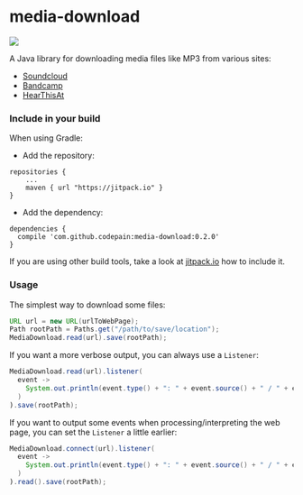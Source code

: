 # media-download

[![](https://jitpack.io/v/codepain/media-download.svg)](https://jitpack.io/#codepain/media-download)

A Java library for downloading media files like MP3 from various sites:
* [Soundcloud](https://soundcloud.com)
* [Bandcamp](http://bandcamp.com)
* [HearThisAt](http://hearthis.at)

### Include in your build

When using Gradle:
* Add the repository:
```
repositories {
	...
	maven { url "https://jitpack.io" }
}
```
* Add the dependency:
```
dependencies {
  compile 'com.github.codepain:media-download:0.2.0'
}
```

If you are using other build tools, take a look at [jitpack.io](https://jitpack.io/#codepain/media-download) how to include it.

### Usage

The simplest way to download some files:
```java
URL url = new URL(urlToWebPage);
Path rootPath = Paths.get("/path/to/save/location");
MediaDownload.read(url).save(rootPath);
```

If you want a more verbose output, you can always use a ```Listener```:
```java
MediaDownload.read(url).listener(
  event -> 
    System.out.println(event.type() + ": " + event.source() + " / " + event.eventObject())
  )
).save(rootPath);
```

If you want to output some events when processing/interpreting the web page, you can set the ```Listener``` a little earlier:
```java
MediaDownload.connect(url).listener(
  event -> 
    System.out.println(event.type() + ": " + event.source() + " / " + event.eventObject())
  )
).read().save(rootPath);
```
